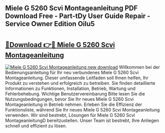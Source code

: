 ## Miele G 5260 Scvi Montageanleitung PDF Download Free - Part-tDy User Guide Repair - Service Owner Edition Oilu5

# <h2><a href="http://df6hof1.blite.top/?on=Miele+G+5260+Scvi+Montageanleitung">🔗Download 👉🔴 Miele G 5260 Scvi Montageanleitung</a></h2>

[![Miele G 5260 Scvi Montageanleitung new download](https://i.imgur.com/lujVjoI.png)](http://df6hof1.blite.top/?on=Miele+G+5260+Scvi+Montageanleitung)
Willkommen bei der Bedienungsanleitung für Ihr neu verbundenes Miele G 5260 Scvi Montageanleitung. Dieser umfassende Leitfaden soll Ihnen helfen, Ihr Produkt zu verstehen und erfolgreich zu betreiben. Sie finden detaillierte Informationen zu Funktionen, Installation, Betrieb, Wartung und Fehlerbehebung. Wichtige Benutzervereinbarung Bitte lesen Sie die Nutzungsbedingungen, bevor Sie Ihr neues Miele G 5260 Scvi Montageanleitung in Betrieb nehmen. Erleben Sie die Effizienz der Funktionsliste, während Sie Ihr neues Miele G 5260 Scvi Montageanleitung verwenden. Wir sind bestrebt, Lösungen für Miele G 5260 Scvi MontageanleitungD bereitzustellen. Unser Team ist bestrebt, Ihre Anliegen schnell und effizient zu lösen.
